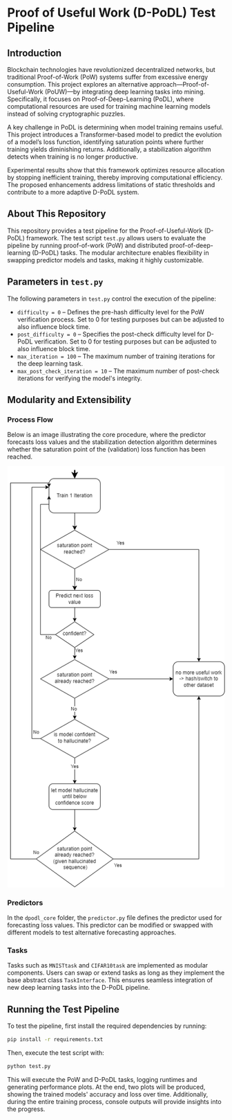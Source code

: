 # Proof of Useful Work (D-PoDL) Test Pipeline

## Introduction
Blockchain technologies have revolutionized decentralized networks, but traditional Proof-of-Work (PoW) systems suffer from excessive energy consumption. This project explores an alternative approach—Proof-of-Useful-Work (PoUW)—by integrating deep learning tasks into mining. Specifically, it focuses on Proof-of-Deep-Learning (PoDL), where computational resources are used for training machine learning models instead of solving cryptographic puzzles.

A key challenge in PoDL is determining when model training remains useful. This project introduces a Transformer-based model to predict the evolution of a model’s loss function, identifying saturation points where further training yields diminishing returns. Additionally, a stabilization algorithm detects when training is no longer productive.

Experimental results show that this framework optimizes resource allocation by stopping inefficient training, thereby improving computational efficiency. The proposed enhancements address limitations of static thresholds and contribute to a more adaptive D-PoDL system.

## About This Repository
This repository provides a test pipeline for the Proof-of-Useful-Work (D-PoDL) framework. The test script `test.py` allows users to evaluate the pipeline by running proof-of-work (PoW) and distributed proof-of-deep-learning (D-PoDL) tasks. The modular architecture enables flexibility in swapping predictor models and tasks, making it highly customizable.

## Parameters in `test.py`
The following parameters in `test.py` control the execution of the pipeline:

- `difficulty = 0` – Defines the pre-hash difficulty level for the PoW verification process. Set to 0 for testing purposes but can be adjusted to also influence block time.
- `post_difficulty = 0` – Specifies the post-check difficulty level for D-PoDL verification. Set to 0 for testing purposes but can be adjusted to also influence block time.
- `max_iteration = 100` – The maximum number of training iterations for the deep learning task.
- `max_post_check_iteration = 10` – The maximum number of post-check iterations for verifying the model's integrity.

## Modularity and Extensibility
### Process Flow
Below is an image illustrating the core procedure, where the predictor forecasts loss values and the stabilization detection algorithm determines whether the saturation point of the (validation) loss function has been reached.

![Process Flow](Flowchart-dPoDL.png)

### Predictors
In the `dpodl_core` folder, the `predictor.py` file defines the predictor used for forecasting loss values. This predictor can be modified or swapped with different models to test alternative forecasting approaches.

### Tasks
Tasks such as `MNISTtask` and `CIFAR10task` are implemented as modular components. Users can swap or extend tasks as long as they implement the base abstract class `TaskInterface`. This ensures seamless integration of new deep learning tasks into the D-PoDL pipeline.

## Running the Test Pipeline
To test the pipeline, first install the required dependencies by running:
```bash
pip install -r requirements.txt
```
Then, execute the test script with:
```bash
python test.py
```
This will execute the PoW and D-PoDL tasks, logging runtimes and generating performance plots. At the end, two plots will be produced, showing the trained models' accuracy and loss over time. Additionally, during the entire training process, console outputs will provide insights into the progress.
